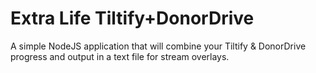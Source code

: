 # Extra Life Tiltify+DonorDrive
A simple NodeJS application that will combine your Tiltify &amp; DonorDrive progress and output in a text file for stream overlays.
